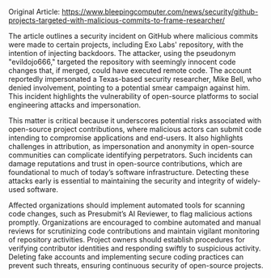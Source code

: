 Original Article: https://www.bleepingcomputer.com/news/security/github-projects-targeted-with-malicious-commits-to-frame-researcher/

The article outlines a security incident on GitHub where malicious commits were made to certain projects, including Exo Labs' repository, with the intention of injecting backdoors. The attacker, using the pseudonym "evildojo666," targeted the repository with seemingly innocent code changes that, if merged, could have executed remote code. The account reportedly impersonated a Texas-based security researcher, Mike Bell, who denied involvement, pointing to a potential smear campaign against him. This incident highlights the vulnerability of open-source platforms to social engineering attacks and impersonation.

This matter is critical because it underscores potential risks associated with open-source project contributions, where malicious actors can submit code intending to compromise applications and end-users. It also highlights challenges in attribution, as impersonation and anonymity in open-source communities can complicate identifying perpetrators. Such incidents can damage reputations and trust in open-source contributions, which are foundational to much of today’s software infrastructure. Detecting these attacks early is essential to maintaining the security and integrity of widely-used software.

Affected organizations should implement automated tools for scanning code changes, such as Presubmit’s AI Reviewer, to flag malicious actions promptly. Organizations are encouraged to combine automated and manual reviews for scrutinizing code contributions and maintain vigilant monitoring of repository activities. Project owners should establish procedures for verifying contributor identities and responding swiftly to suspicious activity. Deleting fake accounts and implementing secure coding practices can prevent such threats, ensuring continuous security of open-source projects.